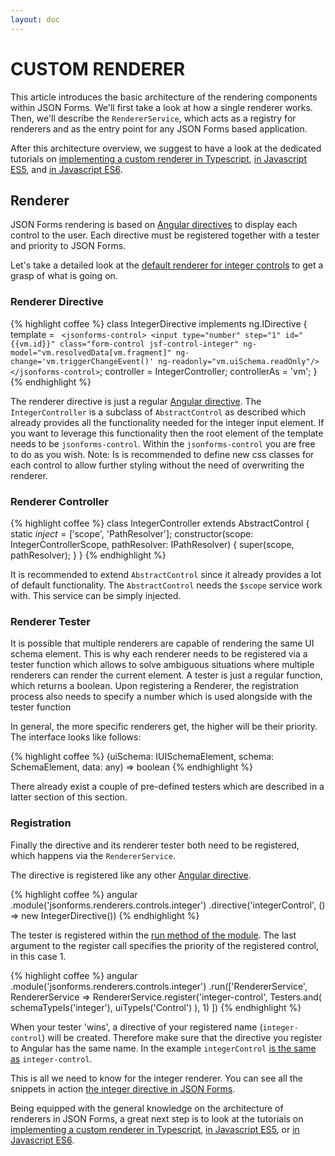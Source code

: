 ```yaml
---
layout: doc
---
```

CUSTOM RENDERER
===============

This article introduces the basic architecture of the rendering components within JSON Forms. We'll first take a look at how a single renderer works. Then, we'll describe the ```RendererService```, which acts as a registry for renderers and as the entry point for any JSON Forms based application.

After this architecture overview, we suggest to have a look at the dedicated tutorials on [implementing a custom renderer in Typescript](#/docs/customrenderer-ts), [in Javascript ES5](#/docs/customrenderer-es5), and [in Javascript ES6](#/docs/customrenderer-es6).

Renderer
--------
JSON Forms rendering is based on [Angular directives](https://docs.angularjs.org/guide/directive) to display each control to the user.
Each directive must be registered together with a tester and priority to JSON Forms.

Let's take a detailed look at the [default renderer for integer controls](https://github.com/eclipsesource/jsonforms/blob/master/src/components/renderers/controls/integer/integer-directive.ts) to get a
grasp of what is going on.

### Renderer Directive ###

{% highlight coffee %}
class IntegerDirective implements ng.IDirective {
    template = `
    <jsonforms-control>
      <input type="number"
             step="1"
             id="{{vm.id}}"
             class="form-control jsf-control-integer"
             ng-model="vm.resolvedData[vm.fragment]"
             ng-change='vm.triggerChangeEvent()'
             ng-readonly="vm.uiSchema.readOnly"/>
    </jsonforms-control>`;
    controller = IntegerController;
    controllerAs = 'vm';
}
{% endhighlight %}

The renderer directive is just a regular [Angular directive](https://docs.angularjs.org/guide/directive). The ```IntegerController``` is a subclass of ```AbstractControl``` as described
which already provides all the functionality needed for the integer input element. If you want to leverage this functionality then the root element of the
template needs to be ```jsonforms-control```. Within the ```jsonforms-control``` you are free to do as you wish.
Note: Is is recommended to define new css classes for each control to allow further styling without the need of overwriting the renderer.

### Renderer Controller ###

{% highlight coffee %}
class IntegerController extends AbstractControl {
    static $inject = ['$scope', 'PathResolver'];
    constructor(scope: IntegerControllerScope, pathResolver: IPathResolver) {
        super(scope, pathResolver);
    }
}
{% endhighlight %}

It is recommended to extend ```AbstractControl``` since it already provides a lot of default functionality.
The ```AbstractControl``` needs the ```$scope``` service work with.
This service can be simply injected.

### Renderer Tester ###

It is possible that multiple renderers are capable of rendering the same UI schema element.
This is why each renderer needs to be registered via a tester function
which allows to solve ambiguous situations where multiple renderers can render the
current element. A tester is just a regular function, which returns a boolean.
Upon registering a Renderer, the registration process also needs to specify
a number which is used alongside with the tester function

In general, the more specific renderers get, the higher will be their priority. The interface
looks like follows:

{% highlight coffee %}
(uiSchema: IUISchemaElement, schema: SchemaElement, data: any) => boolean
{% endhighlight %}

There already exist a couple of pre-defined testers which are described
in a latter section of this section.

### Registration ###

Finally the directive and its renderer tester both need to be registered, which
happens via the `RendererService`.

The directive is registered like any other [Angular directive](https://docs.angularjs.org/guide/directive).

{% highlight coffee %}
angular
    .module('jsonforms.renderers.controls.integer')
    .directive('integerControl', () => new IntegerDirective())
{% endhighlight %}

The tester is registered within the [run method of the module](https://docs.angularjs.org/guide/module#module-loading-dependencies).
The last argument to the register call specifies the priority of the
registered control, in this case 1.


{% highlight coffee %}
angular
    .module('jsonforms.renderers.controls.integer')
    .run(['RendererService', RendererService =>
               RendererService.register('integer-control',
                            Testers.and(
                                schemaTypeIs('integer'),
                                uiTypeIs('Control')
                            ), 1)
    ])
{% endhighlight %}

When your tester 'wins', a directive of your registered name (```integer-control```) will be created.
Therefore make sure that the directive you register to Angular has the same name.
In the example ```integerControl``` [is the same as](https://docs.angularjs.org/guide/directive#normalization) ```integer-control```.

This is all we need to know for the integer renderer.
You can see all the snippets in action [the integer directive in JSON Forms](https://github.com/eclipsesource/jsonforms/blob/master/src/components/renderers/controls/integer/integer-directive.ts).

Being equipped with the general knowledge on the architecture of renderers in JSON Forms, a great next step is to look at the tutorials on [implementing a custom renderer in Typescript](#/docs/customrenderer-ts), [in Javascript ES5](#/docs/customrenderer-es5), or [in Javascript ES6](#/docs/customrenderer-es6).
